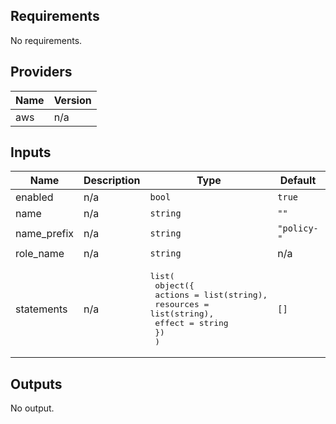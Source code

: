 ## Requirements

No requirements.

## Providers

| Name | Version |
|------|---------|
| aws | n/a |

## Inputs

| Name | Description | Type | Default | Required |
|------|-------------|------|---------|:--------:|
| enabled | n/a | `bool` | `true` | no |
| name | n/a | `string` | `""` | no |
| name\_prefix | n/a | `string` | `"policy-"` | no |
| role\_name | n/a | `string` | n/a | yes |
| statements | n/a | <pre>list(<br>  object({<br>    actions   = list(string),<br>    resources = list(string),<br>    effect    = string<br>  })<br>  )</pre> | `[]` | no |

## Outputs

No output.

